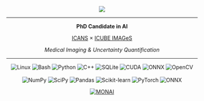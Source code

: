 <p align="center">
<img src="https://github-readme-stats.vercel.app/api?username=Kirscher&rank_icon=github&show_icons=true&hide_border=true">
</p>

<hr/>
<p align="center"><strong>PhD Candidate in AI</strong></p>
<p align="center">
  <a href="https://www.icans.eu/en/">ICANS</a> × 
  <a href="https://images.icube.unistra.fr/en/index.php/Home">ICUBE IMAGeS</a>
</p>
<p align="center"><em>Medical Imaging & Uncertainty Quantification</em></p>
<hr/>

<p align="center">
  <!-- General / Tools -->
  <img alt="Linux"   src="https://img.shields.io/badge/-Linux?style=for-the-badge&logo=linux&logoColor=black&color=white" />
  <img alt="Bash"    src="https://img.shields.io/badge/-Shell?style=for-the-badge&logo=gnu-bash&logoColor=black&color=white" />
  <img alt="Python"  src="https://img.shields.io/badge/-Python?style=for-the-badge&logo=python&logoColor=black&color=white" />
  <img alt="C++"     src="https://img.shields.io/badge/-C++?style=for-the-badge&logo=c%2B%2B&logoColor=black&color=white" />
  <img alt="SQLite"  src="https://img.shields.io/badge/-SQLite?style=for-the-badge&logo=sqlite&logoColor=black&color=white" />
  <img alt="CUDA"    src="https://img.shields.io/badge/-CUDA?style=for-the-badge&logo=nvidia&logoColor=black&color=white" />
  <img alt="ONNX"    src="https://img.shields.io/badge/-ONNX?style=for-the-badge&logo=onnx&logoColor=black&color=white" />
  <img alt="OpenCV"  src="https://img.shields.io/badge/-OpenCV?style=for-the-badge&logo=opencv&logoColor=black&color=white" />
  <br/><br/>
  <!-- Python Libraries -->
  <img alt="NumPy"        src="https://img.shields.io/badge/-NumPy?style=for-the-badge&logo=numpy&logoColor=black&color=white" />
  <img alt="SciPy"        src="https://img.shields.io/badge/-SciPy?style=for-the-badge&logo=scipy&logoColor=black&color=white" />
  <img alt="Pandas"       src="https://img.shields.io/badge/-Pandas?style=for-the-badge&logo=pandas&logoColor=black&color=white" />
  <img alt="Scikit-learn" src="https://img.shields.io/badge/-Scikit--learn?style=for-the-badge&logo=scikit-learn&logoColor=black&color=white" />
  <img alt="PyTorch"      src="https://img.shields.io/badge/-PyTorch?style=for-the-badge&logo=pytorch&logoColor=black&color=white" />
  <img alt="ONNX"         src="https://img.shields.io/badge/-ONNX?style=for-the-badge&logo=onnx&logoColor=black&color=white" />
</p>

<p align="center">
  <a href="https://github.com/Project-MONAI">
  <img alt="MONAI" src="https://img.shields.io/badge/Contributor-Project--MONAI-brightgreen?style=flat&logo=github">
</p>
